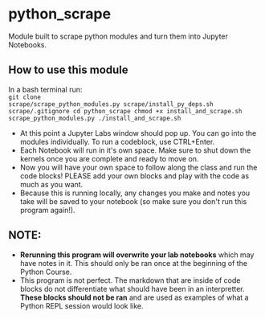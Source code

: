# python_scrape
Module built to scrape python modules and turn them into Jupyter Notebooks.

## How to use this module
In a bash terminal run:<br>
<code>git clone scrape/scrape_python_modules.py scrape/install_py_deps.sh scrape/.gitignore
cd python_scrape
chmod +x install_and_scrape.sh scrape_python_modules.py
./install_and_scrape.sh
</code><br>
* At this point a Jupyter Labs window should pop up. You can go into the modules individually. To run a codeblock, use CTRL+Enter.<br>
* Each Notebook will run in it's own space. Make sure to shut down the kernels once you are complete and ready to move on. <br>
* Now you will have your own space to follow along the class and run the code blocks! PLEASE add your own blocks and play with the code as much as you want.<br>
* Because this is running locally, any changes you make and notes you take will be saved to your notebook (so make sure you don't run this program again!).


## NOTE:
* **Rerunning this program will overwrite your lab notebooks** which may have notes in it. This should only be ran once at the beginning of the Python Course.<br>
* This program is not perfect. The markdown that are inside of code blocks do not differentiate what should have been in an interpretter. **These blocks should not be ran** and are used as examples of what a Python REPL session would look like.
